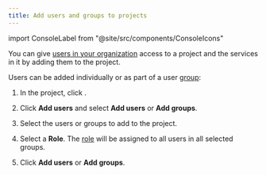 ```yaml
---
title: Add users and groups to projects
---
```


import ConsoleLabel from "@site/src/components/ConsoleIcons"

<!-- vale off -->
You can give [users in your organization](/docs/platform/howto/manage-groups) access to a project and the services in it by adding them to the project.

Users can be added individually or as part of a user
[group](/docs/platform/howto/list-groups):

1. In the project, click <ConsoleLabel name="projectpermissions"/>.

1. Click **Add users** and select **Add users** or **Add groups**.

1. Select the users or groups to add to the project.

1. Select a **Role**. The [role](/docs/platform/concepts/permissions)
   will be assigned to all users in all selected groups.

1. Click **Add users** or **Add groups**.
